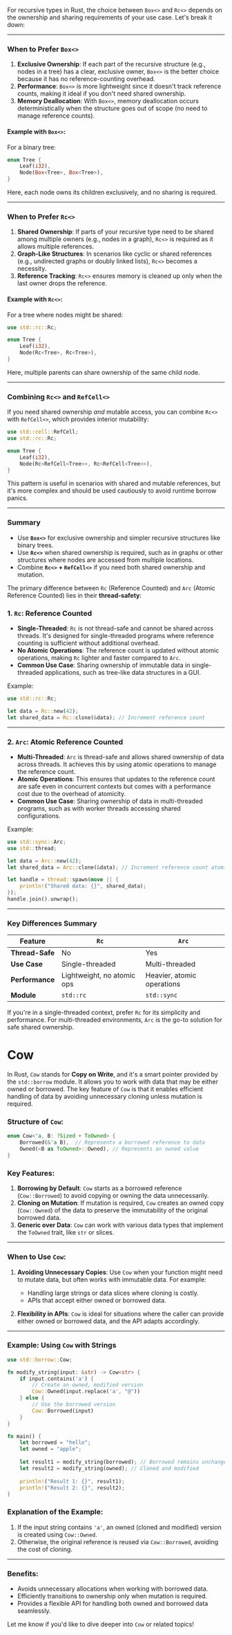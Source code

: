 For recursive types in Rust, the choice between `Box<>` and `Rc<>` depends on the ownership and sharing requirements of your use case. Let's break it down:

---

### When to Prefer `Box<>`
1. **Exclusive Ownership**: If each part of the recursive structure (e.g., nodes in a tree) has a clear, exclusive owner, `Box<>` is the better choice because it has no reference-counting overhead.
2. **Performance**: `Box<>` is more lightweight since it doesn't track reference counts, making it ideal if you don't need shared ownership.
3. **Memory Deallocation**: With `Box<>`, memory deallocation occurs deterministically when the structure goes out of scope (no need to manage reference counts).

#### Example with `Box<>`:
For a binary tree:
```rust
enum Tree {
    Leaf(i32),
    Node(Box<Tree>, Box<Tree>),
}
```
Here, each node owns its children exclusively, and no sharing is required.

---

### When to Prefer `Rc<>`
1. **Shared Ownership**: If parts of your recursive type need to be shared among multiple owners (e.g., nodes in a graph), `Rc<>` is required as it allows multiple references.
2. **Graph-Like Structures**: In scenarios like cyclic or shared references (e.g., undirected graphs or doubly linked lists), `Rc<>` becomes a necessity.
3. **Reference Tracking**: `Rc<>` ensures memory is cleaned up only when the last owner drops the reference.

#### Example with `Rc<>`:
For a tree where nodes might be shared:
```rust
use std::rc::Rc;

enum Tree {
    Leaf(i32),
    Node(Rc<Tree>, Rc<Tree>),
}
```
Here, multiple parents can share ownership of the same child node.

---

### Combining `Rc<>` and `RefCell<>`
If you need shared ownership *and* mutable access, you can combine `Rc<>` with `RefCell<>`, which provides interior mutability:
```rust
use std::cell::RefCell;
use std::rc::Rc;

enum Tree {
    Leaf(i32),
    Node(Rc<RefCell<Tree>>, Rc<RefCell<Tree>>),
}
```
This pattern is useful in scenarios with shared and mutable references, but it's more complex and should be used cautiously to avoid runtime borrow panics.

---

### Summary
- Use **`Box<>`** for exclusive ownership and simpler recursive structures like binary trees.
- Use **`Rc<>`** when shared ownership is required, such as in graphs or other structures where nodes are accessed from multiple locations.
- Combine **`Rc<>` + `RefCell<>`** if you need both shared ownership and mutation.

The primary difference between `Rc` (Reference Counted) and `Arc` (Atomic Reference Counted) lies in their **thread-safety**:

### 1. **`Rc`: Reference Counted**
- **Single-Threaded**: `Rc` is not thread-safe and cannot be shared across threads. It's designed for single-threaded programs where reference counting is sufficient without additional overhead.
- **No Atomic Operations**: The reference count is updated without atomic operations, making `Rc` lighter and faster compared to `Arc`.
- **Common Use Case**: Sharing ownership of immutable data in single-threaded applications, such as tree-like data structures in a GUI.

Example:
```rust
use std::rc::Rc;

let data = Rc::new(42);
let shared_data = Rc::clone(&data); // Increment reference count
```

---

### 2. **`Arc`: Atomic Reference Counted**
- **Multi-Threaded**: `Arc` is thread-safe and allows shared ownership of data across threads. It achieves this by using atomic operations to manage the reference count.
- **Atomic Operations**: This ensures that updates to the reference count are safe even in concurrent contexts but comes with a performance cost due to the overhead of atomicity.
- **Common Use Case**: Sharing ownership of data in multi-threaded programs, such as with worker threads accessing shared configurations.

Example:
```rust
use std::sync::Arc;
use std::thread;

let data = Arc::new(42);
let shared_data = Arc::clone(&data); // Increment reference count atomically

let handle = thread::spawn(move || {
    println!("Shared data: {}", shared_data);
});
handle.join().unwrap();
```

---

### Key Differences Summary

| Feature                | `Rc`                      | `Arc`                      |
|------------------------|---------------------------|----------------------------|
| **Thread-Safe**         | No                       | Yes                        |
| **Use Case**            | Single-threaded          | Multi-threaded             |
| **Performance**         | Lightweight, no atomic ops | Heavier, atomic operations |
| **Module**              | `std::rc`                | `std::sync`                |

If you're in a single-threaded context, prefer `Rc` for its simplicity and performance. For multi-threaded environments, `Arc` is the go-to solution for safe shared ownership.

# Cow
In Rust, `Cow` stands for **Copy on Write**, and it's a smart pointer provided by the `std::borrow` module. It allows you to work with data that may be either owned or borrowed. The key feature of `Cow` is that it enables efficient handling of data by avoiding unnecessary cloning unless mutation is required.

### Structure of `Cow`:
```rust
enum Cow<'a, B: ?Sized + ToOwned> {
    Borrowed(&'a B),  // Represents a borrowed reference to data
    Owned(<B as ToOwned>::Owned), // Represents an owned value
}
```

### Key Features:
1. **Borrowing by Default**: `Cow` starts as a borrowed reference (`Cow::Borrowed`) to avoid copying or owning the data unnecessarily.
2. **Cloning on Mutation**: If mutation is required, `Cow` creates an owned copy (`Cow::Owned`) of the data to preserve the immutability of the original borrowed data.
3. **Generic over Data**: `Cow` can work with various data types that implement the `ToOwned` trait, like `str` or slices.

---

### When to Use `Cow`:
1. **Avoiding Unnecessary Copies**: Use `Cow` when your function might need to mutate data, but often works with immutable data. For example:
    - Handling large strings or data slices where cloning is costly.
    - APIs that accept either owned or borrowed data.

2. **Flexibility in APIs**: `Cow` is ideal for situations where the caller can provide either owned or borrowed data, and the API adapts accordingly.

---

### Example: Using `Cow` with Strings
```rust
use std::borrow::Cow;

fn modify_string(input: &str) -> Cow<str> {
    if input.contains('a') {
        // Create an owned, modified version
        Cow::Owned(input.replace('a', "@"))
    } else {
        // Use the borrowed version
        Cow::Borrowed(input)
    }
}

fn main() {
    let borrowed = "hello";
    let owned = "apple";
    
    let result1 = modify_string(borrowed); // Borrowed remains unchanged
    let result2 = modify_string(owned); // Cloned and modified
    
    println!("Result 1: {}", result1);
    println!("Result 2: {}", result2);
}
```

### Explanation of the Example:
1. If the input string contains `'a'`, an owned (cloned and modified) version is created using `Cow::Owned`.
2. Otherwise, the original reference is reused via `Cow::Borrowed`, avoiding the cost of cloning.

---

### Benefits:
- Avoids unnecessary allocations when working with borrowed data.
- Efficiently transitions to ownership only when mutation is required.
- Provides a flexible API for handling both owned and borrowed data seamlessly.

Let me know if you'd like to dive deeper into `Cow` or related topics!
